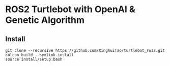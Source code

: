 # ROS2 Turtlebot with OpenAI & Genetic Algorithm

## Install
    git clone --recursive https://github.com/XinghuiTao/turtlebot_ros2.git
    colcon build --symlink-install
    source install/setup.bash
